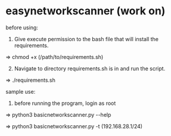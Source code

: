 # easynetworkscanner (work on)

before using:

1. Give execute permission to the bash file that will install the requirements. 

=>  chmod +x (/path/to/requirements.sh)

2. Navigate to directory requirements.sh is in and run the script.

=>  ./requirements.sh


sample use: 
1. before running the program, login as root

=>  python3 basicnetworkscanner.py --help

=>  python3 basicnetworkscanner.py -t (192.168.28.1/24)
